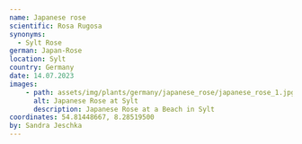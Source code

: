 ```yaml
---
name: Japanese rose
scientific: Rosa Rugosa
synonyms:
  - Sylt Rose
german: Japan-Rose
location: Sylt
country: Germany
date: 14.07.2023
images:
    - path: assets/img/plants/germany/japanese_rose/japanese_rose_1.jpg
      alt: Japanese Rose at Sylt
      description: Japanese Rose at a Beach in Sylt
coordinates: 54.81448667, 8.28519500
by: Sandra Jeschka
---
```

